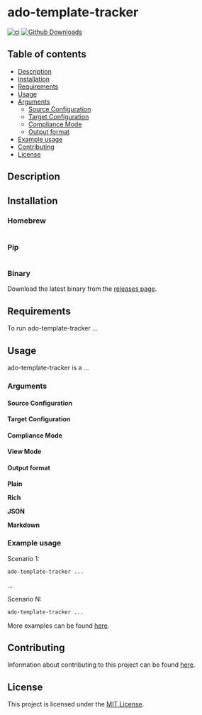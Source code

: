 # ado-template-tracker

[![ci](https://github.com/christosgalano/ado-template-tracker/actions/workflows/ci.yaml/badge.svg?branch=main&event=push)](https://github.com/christosgalano/ado-template-tracker/actions/workflows/ci.yaml)
[![Github Downloads](https://img.shields.io/github/downloads/christosgalano/ado-template-tracker/total.svg)](https://github.com/christosgalano/ado-template-tracker/releases)

## Table of contents

- [Description](#description)
- [Installation](#installation)
- [Requirements](#requirements)
- [Usage](#usage)
- [Arguments](#arguments)
  - [Source Configuration](#source-configuration)
  - [Target Configuration](#target-configuration)
  - [Compliance Mode](#compliance-mode)
  - [Output format](#output-format)
- [Example usage](#example-usage)
- [Contributing](#contributing)
- [License](#license)

## Description


## Installation

### Homebrew

```bash
```

### Pip

```bash
```

### Binary

Download the latest binary from the [releases page](https://github.com/christosgalano/ado-template-tracker/releases/latest).

## Requirements

To run ado-template-tracker ...

## Usage

ado-template-tracker is a  ...

### Arguments

#### Source Configuration

#### Target Configuration

#### Compliance Mode

#### View Mode

#### Output format

**Plain**

**Rich**

**JSON**

**Markdown**



### Example usage

Scenario 1:

```bash
ado-template-tracker ...
```

...

Scenario N:

```bash
ado-template-tracker ...
```

More examples can be found [here](examples).


## Contributing

Information about contributing to this project can be found [here](CONTRIBUTING.md).

## License

This project is licensed under the [MIT License](LICENSE).
